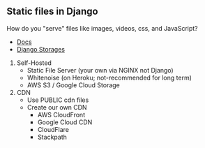 ## Static files in Django

How do you "serve" files like images, videos, css, and JavaScript?

- [Docs](https://docs.djangoproject.com/en/3.0/howto/static-files/)
- [Django Storages](https://django-storages.readthedocs.io/en/latest/)

1. Self-Hosted
    - Static File Server (your own via NGINX not Django)
    - Whitenoise (on Heroku; not-recommended for long term)
    - AWS S3 / Google Cloud Storage
2. CDN
    - Use PUBLIC cdn files
    - Create our own CDN
        - AWS CloudFront
        - Google Cloud CDN
        - CloudFlare
        - Stackpath
